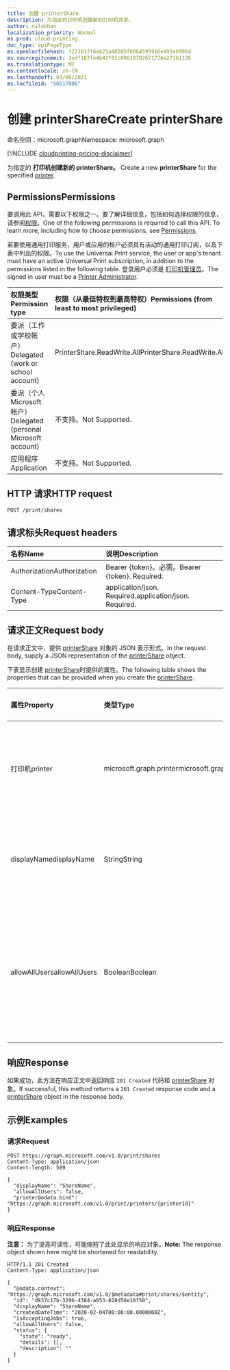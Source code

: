 ```yaml
---
title: 创建 printerShare
description: 为指定的打印机创建新的打印机共享。
author: nilakhan
localization_priority: Normal
ms.prod: cloud-printing
doc_type: apiPageType
ms.openlocfilehash: f22101ff6a621a48285f8064595916e491eb996d
ms.sourcegitcommit: 3edf187fe4b42f81c09610782671776a27161126
ms.translationtype: MT
ms.contentlocale: zh-CN
ms.lasthandoff: 03/06/2021
ms.locfileid: "50517006"
---
```

# <a name="create-printershare"></a><span data-ttu-id="d813d-103">创建 printerShare</span><span class="sxs-lookup"><span data-stu-id="d813d-103">Create printerShare</span></span>
<span data-ttu-id="d813d-104">命名空间：microsoft.graph</span><span class="sxs-lookup"><span data-stu-id="d813d-104">Namespace: microsoft.graph</span></span>

[!INCLUDE [cloudprinting-pricing-disclaimer](../../includes/cloudprinting-pricing-disclaimer.md)]

<span data-ttu-id="d813d-105">为指定的 **打印机创建新的 printerShare。** [](../resources/printer.md)</span><span class="sxs-lookup"><span data-stu-id="d813d-105">Create a new **printerShare** for the specified [printer](../resources/printer.md).</span></span>

## <a name="permissions"></a><span data-ttu-id="d813d-106">Permissions</span><span class="sxs-lookup"><span data-stu-id="d813d-106">Permissions</span></span>
<span data-ttu-id="d813d-p101">要调用此 API，需要以下权限之一。要了解详细信息，包括如何选择权限的信息，请参阅[权限](/graph/permissions-reference)。</span><span class="sxs-lookup"><span data-stu-id="d813d-p101">One of the following permissions is required to call this API. To learn more, including how to choose permissions, see [Permissions](/graph/permissions-reference).</span></span>

<span data-ttu-id="d813d-109">若要使用通用打印服务，用户或应用的租户必须具有活动的通用打印订阅，以及下表中列出的权限。</span><span class="sxs-lookup"><span data-stu-id="d813d-109">To use the Universal Print service, the user or app's tenant must have an active Universal Print subscription, in addition to the permissions listed in the following table.</span></span> <span data-ttu-id="d813d-110">登录用户必须是 [打印机管理员](/azure/active-directory/users-groups-roles/directory-assign-admin-roles#printer-administrator)。</span><span class="sxs-lookup"><span data-stu-id="d813d-110">The signed in user must be a [Printer Administrator](/azure/active-directory/users-groups-roles/directory-assign-admin-roles#printer-administrator).</span></span>

|<span data-ttu-id="d813d-111">权限类型</span><span class="sxs-lookup"><span data-stu-id="d813d-111">Permission type</span></span> | <span data-ttu-id="d813d-112">权限（从最低特权到最高特权）</span><span class="sxs-lookup"><span data-stu-id="d813d-112">Permissions (from least to most privileged)</span></span> |
|:---------------|:--------------------------------------------|
|<span data-ttu-id="d813d-113">委派（工作或学校帐户）</span><span class="sxs-lookup"><span data-stu-id="d813d-113">Delegated (work or school account)</span></span>| <span data-ttu-id="d813d-114">PrinterShare.ReadWrite.All</span><span class="sxs-lookup"><span data-stu-id="d813d-114">PrinterShare.ReadWrite.All</span></span> |
|<span data-ttu-id="d813d-115">委派（个人 Microsoft 帐户）</span><span class="sxs-lookup"><span data-stu-id="d813d-115">Delegated (personal Microsoft account)</span></span>|<span data-ttu-id="d813d-116">不支持。</span><span class="sxs-lookup"><span data-stu-id="d813d-116">Not Supported.</span></span>|
|<span data-ttu-id="d813d-117">应用程序</span><span class="sxs-lookup"><span data-stu-id="d813d-117">Application</span></span>|<span data-ttu-id="d813d-118">不支持。</span><span class="sxs-lookup"><span data-stu-id="d813d-118">Not Supported.</span></span>|

## <a name="http-request"></a><span data-ttu-id="d813d-119">HTTP 请求</span><span class="sxs-lookup"><span data-stu-id="d813d-119">HTTP request</span></span>

<!-- {
  "blockType": "ignored"
}
-->
``` http
POST /print/shares
```

## <a name="request-headers"></a><span data-ttu-id="d813d-120">请求标头</span><span class="sxs-lookup"><span data-stu-id="d813d-120">Request headers</span></span>
|<span data-ttu-id="d813d-121">名称</span><span class="sxs-lookup"><span data-stu-id="d813d-121">Name</span></span>|<span data-ttu-id="d813d-122">说明</span><span class="sxs-lookup"><span data-stu-id="d813d-122">Description</span></span>|
|:---|:---|
|<span data-ttu-id="d813d-123">Authorization</span><span class="sxs-lookup"><span data-stu-id="d813d-123">Authorization</span></span>|<span data-ttu-id="d813d-p103">Bearer {token}。必需。</span><span class="sxs-lookup"><span data-stu-id="d813d-p103">Bearer {token}. Required.</span></span>|
|<span data-ttu-id="d813d-126">Content-Type</span><span class="sxs-lookup"><span data-stu-id="d813d-126">Content-Type</span></span>|<span data-ttu-id="d813d-p104">application/json. Required.</span><span class="sxs-lookup"><span data-stu-id="d813d-p104">application/json. Required.</span></span>|

## <a name="request-body"></a><span data-ttu-id="d813d-129">请求正文</span><span class="sxs-lookup"><span data-stu-id="d813d-129">Request body</span></span>
<span data-ttu-id="d813d-130">在请求正文中，提供 [printerShare](../resources/printershare.md) 对象的 JSON 表示形式。</span><span class="sxs-lookup"><span data-stu-id="d813d-130">In the request body, supply a JSON representation of the [printerShare](../resources/printershare.md) object.</span></span>

<span data-ttu-id="d813d-131">下表显示创建 [printerShare](../resources/printershare.md)时提供的属性。</span><span class="sxs-lookup"><span data-stu-id="d813d-131">The following table shows the properties that can be provided when you create the [printerShare](../resources/printershare.md).</span></span>

|<span data-ttu-id="d813d-132">属性</span><span class="sxs-lookup"><span data-stu-id="d813d-132">Property</span></span>|<span data-ttu-id="d813d-133">类型</span><span class="sxs-lookup"><span data-stu-id="d813d-133">Type</span></span>|<span data-ttu-id="d813d-134">Description</span><span class="sxs-lookup"><span data-stu-id="d813d-134">Description</span></span>|<span data-ttu-id="d813d-135">是否必需？</span><span class="sxs-lookup"><span data-stu-id="d813d-135">Required?</span></span>|
|:---|:---|:---|:---|
|<span data-ttu-id="d813d-136">打印机</span><span class="sxs-lookup"><span data-stu-id="d813d-136">printer</span></span>|<span data-ttu-id="d813d-137">microsoft.graph.printer</span><span class="sxs-lookup"><span data-stu-id="d813d-137">microsoft.graph.printer</span></span>|<span data-ttu-id="d813d-138">此打印机共享相关的打印机。</span><span class="sxs-lookup"><span data-stu-id="d813d-138">The printer that this printer share is related to.</span></span> <span data-ttu-id="d813d-139">使用 `printer@odata.bind` 语法，如以下示例所示。</span><span class="sxs-lookup"><span data-stu-id="d813d-139">Use the `printer@odata.bind` syntax, as shown in the following example.</span></span>|<span data-ttu-id="d813d-140">是</span><span class="sxs-lookup"><span data-stu-id="d813d-140">Yes</span></span>|
|<span data-ttu-id="d813d-141">displayName</span><span class="sxs-lookup"><span data-stu-id="d813d-141">displayName</span></span>|<span data-ttu-id="d813d-142">String</span><span class="sxs-lookup"><span data-stu-id="d813d-142">String</span></span>|<span data-ttu-id="d813d-143">打印客户端应显示的打印机共享的名称。</span><span class="sxs-lookup"><span data-stu-id="d813d-143">The name of the printer share that print clients should display.</span></span> <span data-ttu-id="d813d-144">允许的最大长度为 50 个字符。</span><span class="sxs-lookup"><span data-stu-id="d813d-144">Maximum length allowed is 50 characters.</span></span>|<span data-ttu-id="d813d-145">是</span><span class="sxs-lookup"><span data-stu-id="d813d-145">Yes</span></span>|
|<span data-ttu-id="d813d-146">allowAllUsers</span><span class="sxs-lookup"><span data-stu-id="d813d-146">allowAllUsers</span></span>|<span data-ttu-id="d813d-147">Boolean</span><span class="sxs-lookup"><span data-stu-id="d813d-147">Boolean</span></span>|<span data-ttu-id="d813d-148">If `true` ， all users and groups will be granted access to this printer share.</span><span class="sxs-lookup"><span data-stu-id="d813d-148">If `true`, all users and groups will be granted access to this printer share.</span></span> <span data-ttu-id="d813d-149">这将取代 **allowedUsers** 和 **allowedGroups** 导航属性定义的允许列表。</span><span class="sxs-lookup"><span data-stu-id="d813d-149">This supersedes the allow lists defined by the **allowedUsers** and **allowedGroups** navigation properties.</span></span>|<span data-ttu-id="d813d-150">否</span><span class="sxs-lookup"><span data-stu-id="d813d-150">No</span></span>|

## <a name="response"></a><span data-ttu-id="d813d-151">响应</span><span class="sxs-lookup"><span data-stu-id="d813d-151">Response</span></span>

<span data-ttu-id="d813d-152">如果成功，此方法在响应正文中返回响应 `201 Created` 代码和 [printerShare](../resources/printershare.md) 对象。</span><span class="sxs-lookup"><span data-stu-id="d813d-152">If successful, this method returns a `201 Created` response code and a [printerShare](../resources/printershare.md) object in the response body.</span></span>

## <a name="examples"></a><span data-ttu-id="d813d-153">示例</span><span class="sxs-lookup"><span data-stu-id="d813d-153">Examples</span></span>

### <a name="request"></a><span data-ttu-id="d813d-154">请求</span><span class="sxs-lookup"><span data-stu-id="d813d-154">Request</span></span>
<!-- {
  "blockType": "request",
  "name": "create_printershare_from_"
}
-->
``` http
POST https://graph.microsoft.com/v1.0/print/shares
Content-Type: application/json
Content-length: 509

{
  "displayName": "ShareName",
  "allowAllUsers": false,
  "printer@odata.bind": "https://graph.microsoft.com/v1.0/print/printers/{printerId}"
}
```

### <a name="response"></a><span data-ttu-id="d813d-155">响应</span><span class="sxs-lookup"><span data-stu-id="d813d-155">Response</span></span>
<span data-ttu-id="d813d-156">**注意：** 为了提高可读性，可能缩短了此处显示的响应对象。</span><span class="sxs-lookup"><span data-stu-id="d813d-156">**Note:** The response object shown here might be shortened for readability.</span></span>
<!-- {
  "blockType": "response",
  "truncated": true,
  "@odata.type": "microsoft.graph.printerShare"
}
-->
``` http
HTTP/1.1 201 Created
Content-Type: application/json

{
  "@odata.context": "https://graph.microsoft.com/v1.0/$metadata#print/shares/$entity",
  "id": "d837c17b-3296-4384-a053-828d56e10f50",
  "displayName": "ShareName",
  "createdDateTime": "2020-02-04T00:00:00.0000000Z",
  "isAcceptingJobs": true,
  "allowAllUsers": false,
  "status": {
    "state": "ready",
    "details": [],
    "description": ""
  }
}
```

